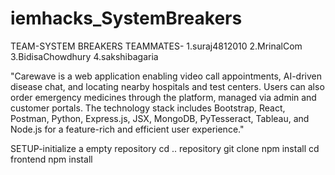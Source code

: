 # iemhacks_SystemBreakers

TEAM-SYSTEM BREAKERS
TEAMMATES-  1.suraj4812010
            2.MrinalCom
            3.BidisaChowdhury
            4.sakshibagaria

            


"Carewave is a web application enabling video call appointments, AI-driven disease chat, and locating nearby hospitals and test centers. Users can also order emergency medicines through the platform, managed via admin and customer portals. The technology stack includes Bootstrap, React, Postman, Python, Express.js, JSX, MongoDB, PyTesseract, Tableau, and Node.js for a feature-rich and efficient user experience."



SETUP-initialize a empty repository 
      cd .. repository
      git clone 
      npm install
      cd frontend
      npm install 
